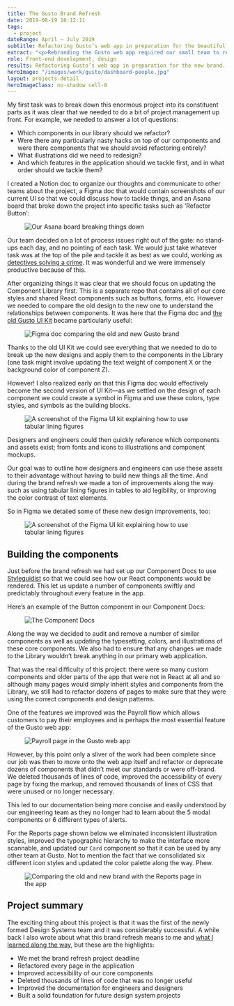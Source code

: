 ```yaml
---
title: The Gusto Brand Refresh
date: 2019-08-19 16:12:11
tags:
  - project
dateRange: April – July 2019
subtitle: Refactoring Gusto’s web app in preparation for the beautiful new brand.
extract: "<p>Rebranding the Gusto web app required our small team to refactor dozens of React components, hundreds of pages, as well as update our type styles, icons, illustrations, and fonts. With this project we finally established the Design Systems team as being one of the fastest and most progressive teams at Gusto. And we built something rather lovely in the process, too.</p>"
role: Front-end development, design
results: Refactoring Gusto’s web app in preparation for the new brand.
heroImage: "/images/work/gusto/dashboard-people.jpg"
layout: projects-detail
heroImageClass: no-shadow cell-0
---
```


<section class="slides__item">
  <p>My first task was to break down this enormous project into its constituent parts as it was clear that we needed to do a bit of project management up front. For example, we needed to answer a lot of questions:</p>

  <ul class="solutions-list">
    <li>Which components in our library should we refactor?</li>
    <li>Were there any particularly nasty hacks on top of our components and were there components that we should avoid refactoring entirely?</li>
    <li>What illustrations did we need to redesign?</li>
    <li>And which features in the application should we tackle first, and in what order should we tackle them?</li>
  </ul>
</section>

<section class="slides__item">
  <p>I created a Notion doc to organize our thoughts and communicate to other teams about the project, a Figma doc that would contain screenshots of our current UI so that we could discuss how to tackle things, and an Asana board that broke down the project into specific tasks such as ‘Refactor Button’:</p>

  <div class="m-wrapper--full">
    <figure class="m-wrapper--unpadded">
      <img class="chrome-shadow" src="/images/work/gusto/asana-board.png" alt="Our Asana board breaking things down" >
    </figure>
  </div>
</section>

Our team decided on a lot of process issues right out of the gate: no stand-ups each day, and no pointing of each task. We would just take whatever task was at the top of the pile and tackle it as best as we could, working as [detectives solving a crime](/notes/partners-in-crime). It was wonderful and we were immensely productive because of this.

After organizing things it was clear that we should focus on updating the Component Library first. This is a separate repo that contains all of our core styles and shared React components such as buttons, forms, etc. However we needed to compare the old design to the new one to understand the relationships between components. It was here that the Figma doc and [the old Gusto UI Kit](/projects/figma-ui-kit) became particularly useful:

<div class="m-wrapper--full">
  <figure class="m-wrapper--unpadded">
    <img src="/images/work/gusto/figma-design-process.png" alt="Figma doc comparing the old and new Gusto brand" >
  </figure>
</div>

Thanks to the old UI Kit we could see everything that we needed to do to break up the new designs and apply them to the components in the Library (one task might involve updating the text weight of component X or the background color of component Z).

However! I also realized early on that this Figma doc would effectively become the second version of UI Kit—as we settled on the design of each component we could create a symbol in Figma and use these colors, type styles, and symbols as the building blocks.

<div class="m-wrapper--full">
  <figure class="m-wrapper--unpadded">
    <img class="chrome-shadow" src="/images/work/gusto/ui-kit.jpg " alt="A screenshot of the Figma UI kit explaining how to use tabular lining figures" />
  </figure>
</div>

Designers and engineers could then quickly reference which components and assets exist; from fonts and icons to illustrations and component mockups.

Our goal was to outline how designers and engineers can use these assets to their advantage without having to build new things all the time. And during the brand refresh we made a ton of improvements along the way such as using tabular lining figures in tables to aid legibility, or improving the color contrast of text elements.

So in Figma we detailed some of these new design improvements, too:

<div class="m-wrapper--full">
  <figure class="m-wrapper--unpadded">
    <img src="/images/work/gusto/figma-walkthrough.jpg" alt="A screenshot of the Figma UI kit explaining how to use tabular lining figures" >
  </figure>
</div>

## Building the components

Just before the brand refresh we had set up our Component Docs to use [Styleguidist](https://github.com/styleguidist/react-styleguidist) so that we could see how our React components would be rendered. This let us update a number of components swiftly and predictably throughout every feature in the app.

Here’s an example of the Button component in our Component Docs:

<div class="m-wrapper--full">
  <figure class="m-wrapper--unpadded">
    <img class="chrome-shadow" loading="lazy" src="/images/work/gusto/component-docs.jpg" alt="The Component Docs" >
  </figure>
</div>

Along the way we decided to audit and remove a number of similar components as well as updating the typesetting, colors, and illustrations of these core components. We also had to ensure that any changes we made to the Library wouldn’t break anything in our primary web application.

That was the real difficulty of this project: there were so many custom components and older parts of the app that were not in React at all and so although many pages would simply inherit styles and components from the Library, we still had to refactor dozens of pages to make sure that they were using the correct components and design patterns.

One of the features we improved was the Payroll flow which allows customers to pay their employees and is perhaps the most essential feature of the Gusto web app:

<div class="m-wrapper--full">
  <figure class="m-wrapper--unpadded">
    <img class="chrome-shadow" src="/images/work/gusto/payroll.jpg" alt="Payroll page in the Gusto web app" >
  </figure>
</div>

However, by this point only a sliver of the work had been complete since our job was then to move onto the web app itself and refactor or deprecate dozens of components that didn’t meet our standards or were off-brand. We deleted thousands of lines of code, improved the accessibility of every page by fixing the markup, and removed thousands of lines of CSS that were unused or no longer necessary.

This led to our documentation being more concise and easily understood by our engineering team as they no longer had to learn about the 5 modal components or 6 different types of alerts.

For the Reports page shown below we eliminated inconsistent illustration styles, improved the typographic hierarchy to make the interface more scannable, and updated our `Card` component so that it can be used by any other team at Gusto. Not to mention the fact that we consolidated six different icon styles and updated the color palette along the way. Phew.

<div class="m-wrapper--full">
  <figure class="m-wrapper--unpadded">
    <img src="/images/work/gusto/product-comparison.jpg" alt="Comparing the old and new brand with the Reports page in the app" >
  </figure>
</div>

## Project summary

The exciting thing about this project is that it was the first of the newly formed Design Systems team and it was considerably successful. A while back I also wrote about what this brand refresh means to me and [what I learned along the way](/notes/the-success-of-many-days), but these are the highlights:

<ul class="solutions-list">
  <li>We met the brand refresh project deadline</li>
  <li>Refactored every page in the application</li>
  <li>Improved accessibility of our core components</li>
  <li>Deleted thousands of lines of code that was no longer useful</li>
  <li>Improved the documentation for engineers and designers</li>
  <li>Built a solid foundation for future design system projects</li>
</ul>
